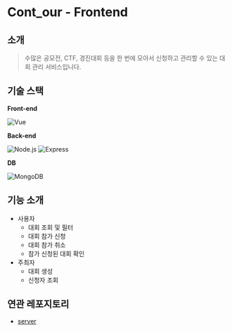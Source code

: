 # Cont_our - Frontend

## 소개

> 수많은 공모전, CTF, 경진대회 등을 한 번에 모아서 신청하고 관리할 수 있는 대회 관리 서비스입니다.

## 기술 스택

**Front-end**

![Vue](https://img.shields.io/badge/vue-282C34.svg?&style=for-the-badge&logo=vue.js)

**Back-end**

![Node.js](https://img.shields.io/badge/Node.js-282C34.svg?&style=for-the-badge&logo=node.js)
![Express](https://img.shields.io/badge/express-282C34.svg?style=for-the-badge&logo=express)

**DB**

![MongoDB](https://img.shields.io/badge/MongoDB-282C34.svg?style=for-the-badge&logo=mongodb)

## 기능 소개

- 사용자
    - 대회 조회 및 필터
    - 대회 참가 신청
    - 대회 참가 취소
    - 참가 신청된 대회 확인
- 주최자
    - 대회 생성
    - 신청자 조회


## 연관 레포지토리
- [server](https://github.com/Andy-0414/dicon_server)
